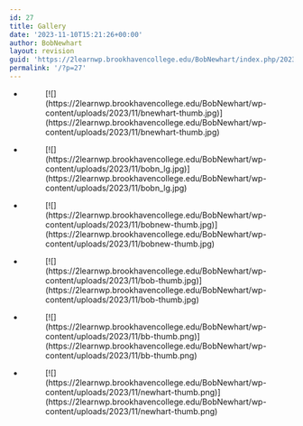 ```yaml
---
id: 27
title: Gallery
date: '2023-11-10T15:21:26+00:00'
author: BobNewhart
layout: revision
guid: 'https://2learnwp.brookhavencollege.edu/BobNewhart/index.php/2023/11/10/19-revision-v1/'
permalink: '/?p=27'
---
```


- <figure>[![](https://2learnwp.brookhavencollege.edu/BobNewhart/wp-content/uploads/2023/11/bnewhart-thumb.jpg)](https://2learnwp.brookhavencollege.edu/BobNewhart/wp-content/uploads/2023/11/bnewhart-thumb.jpg)</figure>
- <figure>[![](https://2learnwp.brookhavencollege.edu/BobNewhart/wp-content/uploads/2023/11/bobn_lg.jpg)](https://2learnwp.brookhavencollege.edu/BobNewhart/wp-content/uploads/2023/11/bobn_lg.jpg)</figure>
- <figure>[![](https://2learnwp.brookhavencollege.edu/BobNewhart/wp-content/uploads/2023/11/bobnew-thumb.jpg)](https://2learnwp.brookhavencollege.edu/BobNewhart/wp-content/uploads/2023/11/bobnew-thumb.jpg)</figure>
- <figure>[![](https://2learnwp.brookhavencollege.edu/BobNewhart/wp-content/uploads/2023/11/bob-thumb.jpg)](https://2learnwp.brookhavencollege.edu/BobNewhart/wp-content/uploads/2023/11/bob-thumb.jpg)</figure>
- <figure>[![](https://2learnwp.brookhavencollege.edu/BobNewhart/wp-content/uploads/2023/11/bb-thumb.png)](https://2learnwp.brookhavencollege.edu/BobNewhart/wp-content/uploads/2023/11/bb-thumb.png)</figure>
- <figure>[![](https://2learnwp.brookhavencollege.edu/BobNewhart/wp-content/uploads/2023/11/newhart-thumb.png)](https://2learnwp.brookhavencollege.edu/BobNewhart/wp-content/uploads/2023/11/newhart-thumb.png)</figure>